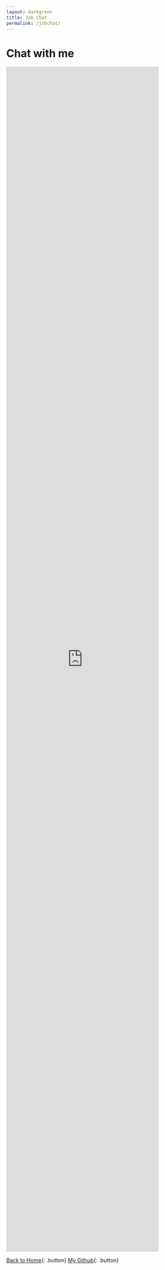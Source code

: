 ```yaml
---
layout: darkgreen
title: Job Chat
permalink: /jobchat/
---
```


# Chat with me

<iframe
  src="https://udify.app/chatbot/PgEOgfCdMW6KrNAJ"
  style="width: 80%; height: 80%; min-height: 700px"
  frameborder="0"
  allow="microphone">
</iframe>

<div id="example-container">
    <!-- Initial content here, display simple "hello turnstile" but hidden until turnstile pass -->
    <div style="display: none;">Hello turnstile</div>
</div>

<script src="https://challenges.cloudflare.com/turnstile/v0/api.js?render=explicit"></script>

<script>
// if using synchronous loading, will be called once the DOM is ready
turnstile.ready(function () {
    turnstile.render('#example-container', {
        sitekey: '<0x4AAAAAAAZ8pNrjcHiB7ySq>',
        callback: function(token) {
            console.log(`Challenge Success ${token}`);
        },
    });
});
</script>

[Back to Home](https://youropen.xyz/){: .button}
[My Github](https://about.youropen.xyz){: .button}
